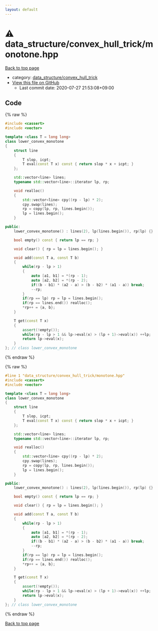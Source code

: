 ```yaml
---
layout: default
---
```


<!-- mathjax config similar to math.stackexchange -->
<script type="text/javascript" async
  src="https://cdnjs.cloudflare.com/ajax/libs/mathjax/2.7.5/MathJax.js?config=TeX-MML-AM_CHTML">
</script>
<script type="text/x-mathjax-config">
  MathJax.Hub.Config({
    TeX: { equationNumbers: { autoNumber: "AMS" }},
    tex2jax: {
      inlineMath: [ ['$','$'] ],
      processEscapes: true
    },
    "HTML-CSS": { matchFontHeight: false },
    displayAlign: "left",
    displayIndent: "2em"
  });
</script>

<script type="text/javascript" src="https://cdnjs.cloudflare.com/ajax/libs/jquery/3.4.1/jquery.min.js"></script>
<script src="https://cdn.jsdelivr.net/npm/jquery-balloon-js@1.1.2/jquery.balloon.min.js" integrity="sha256-ZEYs9VrgAeNuPvs15E39OsyOJaIkXEEt10fzxJ20+2I=" crossorigin="anonymous"></script>
<script type="text/javascript" src="../../../assets/js/copy-button.js"></script>
<link rel="stylesheet" href="../../../assets/css/copy-button.css" />


# :warning: data_structure/convex_hull_trick/monotone.hpp

<a href="../../../index.html">Back to top page</a>

* category: <a href="../../../index.html#85c1e2c9a6a68b0da546cc8076233cc6">data_structure/convex_hull_trick</a>
* <a href="{{ site.github.repository_url }}/blob/master/data_structure/convex_hull_trick/monotone.hpp">View this file on GitHub</a>
    - Last commit date: 2020-07-27 21:53:08+09:00




## Code

<a id="unbundled"></a>
{% raw %}
```cpp
#include <cassert>
#include <vector>

template <class T = long long>
class lower_convex_monotone
{
    struct line
    {
        T slop, icpt;
        T eval(const T x) const { return slop * x + icpt; }
    };

    std::vector<line> lines;
    typename std::vector<line>::iterator lp, rp;

    void realloc()
    {
        std::vector<line> cpy((rp - lp) * 2);
        cpy.swap(lines);
        rp = copy(lp, rp, lines.begin());
        lp = lines.begin();
    }

public:
    lower_convex_monotone() : lines(2), lp(lines.begin()), rp(lp) {}

    bool empty() const { return lp == rp; }

    void clear() { rp = lp = lines.begin(); }

    void add(const T a, const T b)
    {
        while(rp - lp > 1)
        {
            auto [a1, b1] = *(rp - 1);
            auto [a2, b2] = *(rp - 2);
            if((b - b1) * (a2 - a) > (b - b2) * (a1 - a)) break;
            --rp;
        }
        if(rp == lp) rp = lp = lines.begin();
        if(rp == lines.end()) realloc();
        *rp++ = {a, b};
    }

    T get(const T x)
    {
        assert(!empty());
        while(rp - lp > 1 && lp->eval(x) > (lp + 1)->eval(x)) ++lp;
        return lp->eval(x);
    }
}; // class lower_convex_monotone

```
{% endraw %}

<a id="bundled"></a>
{% raw %}
```cpp
#line 1 "data_structure/convex_hull_trick/monotone.hpp"
#include <cassert>
#include <vector>

template <class T = long long>
class lower_convex_monotone
{
    struct line
    {
        T slop, icpt;
        T eval(const T x) const { return slop * x + icpt; }
    };

    std::vector<line> lines;
    typename std::vector<line>::iterator lp, rp;

    void realloc()
    {
        std::vector<line> cpy((rp - lp) * 2);
        cpy.swap(lines);
        rp = copy(lp, rp, lines.begin());
        lp = lines.begin();
    }

public:
    lower_convex_monotone() : lines(2), lp(lines.begin()), rp(lp) {}

    bool empty() const { return lp == rp; }

    void clear() { rp = lp = lines.begin(); }

    void add(const T a, const T b)
    {
        while(rp - lp > 1)
        {
            auto [a1, b1] = *(rp - 1);
            auto [a2, b2] = *(rp - 2);
            if((b - b1) * (a2 - a) > (b - b2) * (a1 - a)) break;
            --rp;
        }
        if(rp == lp) rp = lp = lines.begin();
        if(rp == lines.end()) realloc();
        *rp++ = {a, b};
    }

    T get(const T x)
    {
        assert(!empty());
        while(rp - lp > 1 && lp->eval(x) > (lp + 1)->eval(x)) ++lp;
        return lp->eval(x);
    }
}; // class lower_convex_monotone

```
{% endraw %}

<a href="../../../index.html">Back to top page</a>

